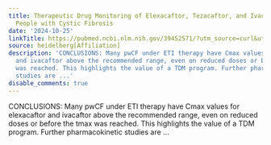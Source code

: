 ```yaml
---
title: Therapeutic Drug Monitoring of Elexacaftor, Tezacaftor, and Ivacaftor in Adult
  People with Cystic Fibrosis
date: '2024-10-25'
linkTitle: https://pubmed.ncbi.nlm.nih.gov/39452571/?utm_source=curl&utm_medium=rss&utm_campaign=pubmed-2&utm_content=1FakS-2QOkCT8HsMOQP1bCRQ4YzyumYOmxmF0moLsQ3dFB1E9V&fc=20220326224207&ff=20241026190550&v=2.18.0.post9+e462414
source: heidelberg[Affiliation]
description: 'CONCLUSIONS: Many pwCF under ETI therapy have Cmax values for elexacaftor
  and ivacaftor above the recommended range, even on reduced doses or before the tmax
  was reached. This highlights the value of a TDM program. Further pharmacokinetic
  studies are ...'
disable_comments: true
---
```

CONCLUSIONS: Many pwCF under ETI therapy have Cmax values for elexacaftor and ivacaftor above the recommended range, even on reduced doses or before the tmax was reached. This highlights the value of a TDM program. Further pharmacokinetic studies are ...